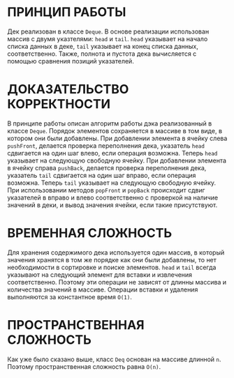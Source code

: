 # ПРИНЦИП РАБОТЫ
Дек реализован в классе `Deque`. В основе реализации использован массив с двумя указтелями: `head` и `tail`. 
`head` указывает на начало списка данных в деке, `tail` указывает на конец списка данных, соответственно.
Также, полнота и пустота дека вычисляется с помощью сравнения позиций указателей.

# ДОКАЗАТЕЛЬСТВО КОРРЕКТНОСТИ
В принципе работы описан алгоритм работы дэка реализованный в классе `Deque`. 
Порядок элементов сохраняется в массиве в том виде, в котором они были добавлены.
При добавлении элемента в ячейку слева `pushFront`, делается проверка переполнения дека, указатель `head` сдвигается на один шаг влево, если операция возможна.
Теперь `head` указывает на следующую свободную ячейку.
При добавлении элемента в ячейку справа `pushBack`, делается проверка переполнения дека, указатель `tail` сдвигается на один шаг вправо, если операция возможна.
Теперь `tail` указывает на следующую свободную ячейку.
При использовании методов `popFront` и `popBack` происходит сдвиг указателей в вправо и влево соответственно с проверкой на наличие значений в деки, и вывод значения ячейки, если такие присутствуют.

# ВРЕМЕННАЯ СЛОЖНОСТЬ
Для хранения содержимого дека используется один массив, в который значения хранятся в том же порядке как они были добавлены, то нет необходимости в сортировке и поиске элементов.
`head` и `tail` всегда указывают на следующий элемент для вставки и извлечения соответственно. Поэтому эти операции не зависят от длинны массива и количества значений в массиве.
Операции вставки и удаления выполняются за константное время `O(1)`.

# ПРОСТРАНСТВЕННАЯ СЛОЖНОСТЬ
Как уже было сказано выше, класс `Deq` основан на массиве длинной `n`. Поэтому пространственная сложность равна `O(n)`.